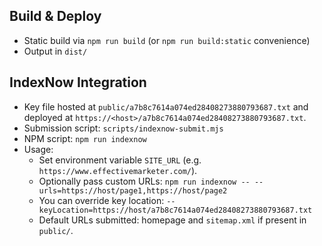 ## Build & Deploy

- Static build via `npm run build` (or `npm run build:static` convenience)
- Output in `dist/`

## IndexNow Integration

- Key file hosted at `public/a7b8c7614a074ed28408273880793687.txt` and deployed at `https://<host>/a7b8c7614a074ed28408273880793687.txt`.
- Submission script: `scripts/indexnow-submit.mjs`
- NPM script: `npm run indexnow`
- Usage:
  - Set environment variable `SITE_URL` (e.g. `https://www.effectivemarketer.com/`).
  - Optionally pass custom URLs: `npm run indexnow -- --urls=https://host/page1,https://host/page2`
  - You can override key location: `--keyLocation=https://host/a7b8c7614a074ed28408273880793687.txt`
  - Default URLs submitted: homepage and `sitemap.xml` if present in `public/`.

